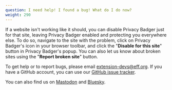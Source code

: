 ```yaml
---
question: I need help! I found a bug! What do I do now?
weight: 290
---
```


If a website isn't working like it should, you can disable Privacy Badger just for that site, leaving Privacy Badger enabled and protecting you everywhere else. To do so, navigate to the site with the problem, click on Privacy Badger's icon in your browser toolbar, and click the "**Disable for this site**" button in Privacy Badger's popup. You can also let us know about broken sites using the "**Report broken site**" button.

To get help or to report bugs, please email [extension-devs@eff.org](mailto:extension-devs@eff.org). If you have a GitHub account, you can use our [GitHub issue tracker](https://github.com/EFForg/privacybadger/issues).

You can also find us on [Mastodon](https://mastodon.social/@privacybadger) and [Bluesky](https://bsky.app/profile/privacybadger.org).
